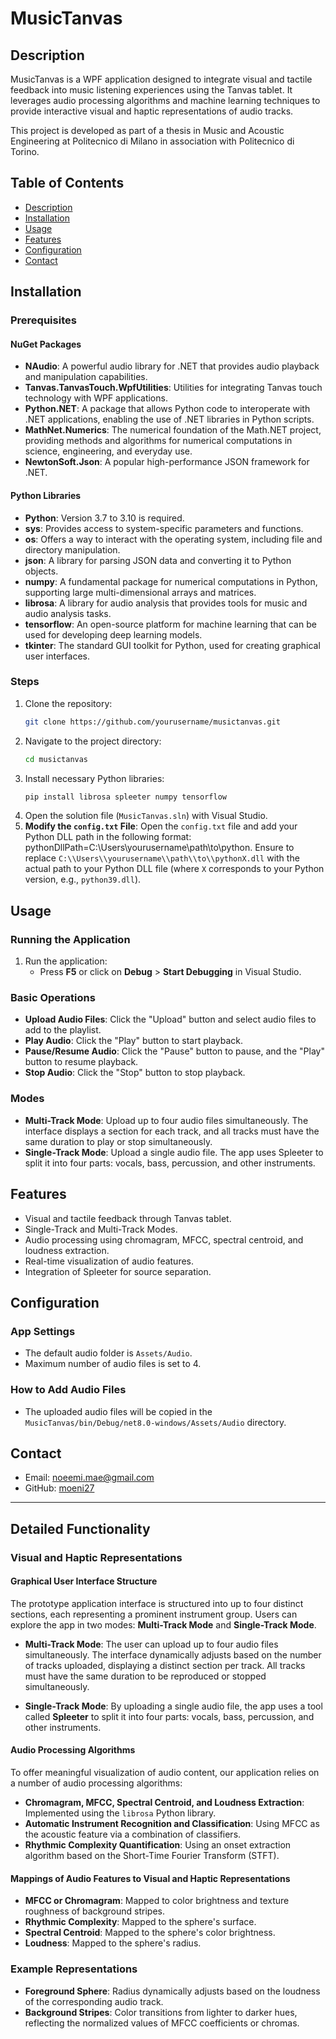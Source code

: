 # MusicTanvas
## Description
MusicTanvas is a WPF application designed to integrate visual and tactile feedback into music listening experiences using the Tanvas tablet. It leverages audio processing algorithms and machine learning techniques to provide interactive visual and haptic representations of audio tracks.

This project is developed as part of a thesis in Music and Acoustic Engineering at Politecnico di Milano in association with Politecnico di Torino.

## Table of Contents
- [Description](#description)
- [Installation](#installation)
- [Usage](#usage)
- [Features](#features)
- [Configuration](#configuration)
- [Contact](#contact)

## Installation
### Prerequisites
#### NuGet Packages
- **NAudio**: A powerful audio library for .NET that provides audio playback and manipulation capabilities.
- **Tanvas.TanvasTouch.WpfUtilities**: Utilities for integrating Tanvas touch technology with WPF applications.
- **Python.NET**: A package that allows Python code to interoperate with .NET applications, enabling the use of .NET libraries in Python scripts.
- **MathNet.Numerics**: The numerical foundation of the Math.NET project, providing methods and algorithms for numerical computations in science, engineering, and everyday use.
- **NewtonSoft.Json**: A popular high-performance JSON framework for .NET.

#### Python Libraries
- **Python**: Version 3.7 to 3.10 is required.
- **sys**: Provides access to system-specific parameters and functions.
- **os**: Offers a way to interact with the operating system, including file and directory manipulation.
- **json**: A library for parsing JSON data and converting it to Python objects.
- **numpy**: A fundamental package for numerical computations in Python, supporting large multi-dimensional arrays and matrices.
- **librosa**: A library for audio analysis that provides tools for music and audio analysis tasks.
- **tensorflow**: An open-source platform for machine learning that can be used for developing deep learning models.
- **tkinter**: The standard GUI toolkit for Python, used for creating graphical user interfaces.

### Steps
1. Clone the repository:
    ```bash
    git clone https://github.com/yourusername/musictanvas.git
    ```
2. Navigate to the project directory:
    ```bash
    cd musictanvas
    ```
3. Install necessary Python libraries:
    ```bash
    pip install librosa spleeter numpy tensorflow
    ```
4. Open the solution file (`MusicTanvas.sln`) with Visual Studio.
5. **Modify the `config.txt` File**: Open the `config.txt` file and add your Python DLL path in the following format: pythonDllPath=C:\\Users\\yourusername\\path\\to\\python. Ensure to replace `C:\\Users\\yourusername\\path\\to\\pythonX.dll` with the actual path to your Python DLL file (where `X` corresponds to your Python version, e.g., `python39.dll`).


## Usage
### Running the Application
1. Run the application:
    - Press **F5** or click on **Debug** > **Start Debugging** in Visual Studio.

### Basic Operations
- **Upload Audio Files**: Click the "Upload" button and select audio files to add to the playlist.
- **Play Audio**: Click the "Play" button to start playback.
- **Pause/Resume Audio**: Click the "Pause" button to pause, and the "Play" button to resume playback.
- **Stop Audio**: Click the "Stop" button to stop playback.

### Modes
- **Multi-Track Mode**: Upload up to four audio files simultaneously. The interface displays a section for each track, and all tracks must have the same duration to play or stop simultaneously.
- **Single-Track Mode**: Upload a single audio file. The app uses Spleeter to split it into four parts: vocals, bass, percussion, and other instruments.

## Features
- Visual and tactile feedback through Tanvas tablet.
- Single-Track and Multi-Track Modes.
- Audio processing using chromagram, MFCC, spectral centroid, and loudness extraction.
- Real-time visualization of audio features.
- Integration of Spleeter for source separation.

## Configuration
### App Settings
- The default audio folder is `Assets/Audio`.
- Maximum number of audio files is set to 4.

### How to Add Audio Files
- The uploaded audio files will be copied in the `MusicTanvas/bin/Debug/net8.0-windows/Assets/Audio` directory.

## Contact
- Email: noeemi.mae@gmail.com
- GitHub: [moeni27](https://github.com/moeni27)

---

## Detailed Functionality

### Visual and Haptic Representations

#### Graphical User Interface Structure
The prototype application interface is structured into up to four distinct sections, each representing a prominent instrument group. Users can explore the app in two modes: **Multi-Track Mode** and **Single-Track Mode**.

- **Multi-Track Mode**: The user can upload up to four audio files simultaneously. The interface dynamically adjusts based on the number of tracks uploaded, displaying a distinct section per track. All tracks must have the same duration to be reproduced or stopped simultaneously.

- **Single-Track Mode**: By uploading a single audio file, the app uses a tool called **Spleeter** to split it into four parts: vocals, bass, percussion, and other instruments.

#### Audio Processing Algorithms
To offer meaningful visualization of audio content, our application relies on a number of audio processing algorithms:
- **Chromagram, MFCC, Spectral Centroid, and Loudness Extraction**: Implemented using the `librosa` Python library.
- **Automatic Instrument Recognition and Classification**: Using MFCC as the acoustic feature via a combination of classifiers.
- **Rhythmic Complexity Quantification**: Using an onset extraction algorithm based on the Short-Time Fourier Transform (STFT).

#### Mappings of Audio Features to Visual and Haptic Representations
- **MFCC or Chromagram**: Mapped to color brightness and texture roughness of background stripes.
- **Rhythmic Complexity**: Mapped to the sphere's surface.
- **Spectral Centroid**: Mapped to the sphere's color brightness.
- **Loudness**: Mapped to the sphere's radius.

### Example Representations
- **Foreground Sphere**: Radius dynamically adjusts based on the loudness of the corresponding audio track.
- **Background Stripes**: Color transitions from lighter to darker hues, reflecting the normalized values of MFCC coefficients or chromas.


